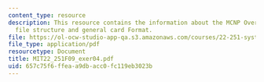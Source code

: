 ```yaml
---
content_type: resource
description: This resource contains the information about the MCNP Overview, input
  file structure and general card Format.
file: https://ol-ocw-studio-app-qa.s3.amazonaws.com/courses/22-251-systems-analysis-of-the-nuclear-fuel-cycle-fall-2009/657c75f6ffeaa9dbacc0fc119eb3023b_MIT22_251F09_exer04.pdf
file_type: application/pdf
resourcetype: Document
title: MIT22_251F09_exer04.pdf
uid: 657c75f6-ffea-a9db-acc0-fc119eb3023b
---
```

